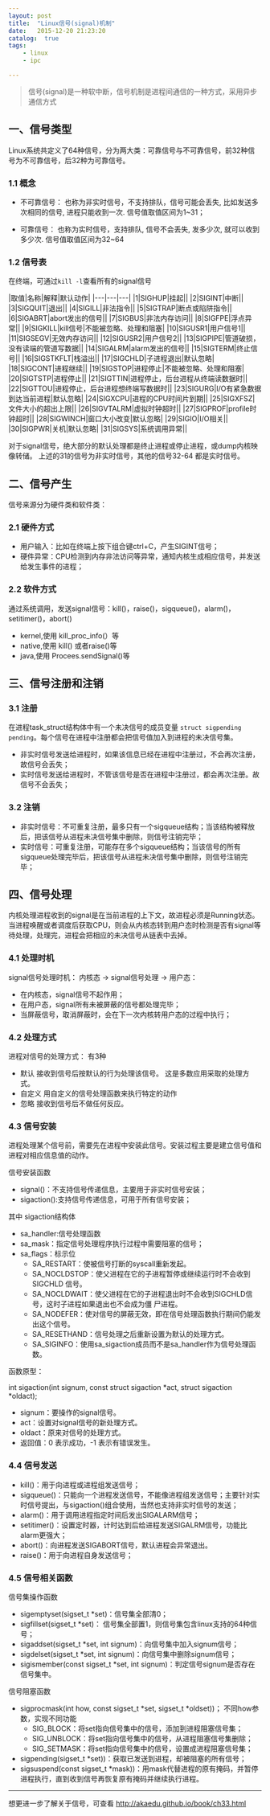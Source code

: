 ```yaml
---
layout: post
title:  "Linux信号(signal)机制"
date:   2015-12-20 21:23:20
catalog:  true
tags:
    - linux
    - ipc

---
```


> 信号(signal)是一种软中断，信号机制是进程间通信的一种方式，采用异步通信方式

## 一、信号类型

Linux系统共定义了64种信号，分为两大类：可靠信号与不可靠信号，前32种信号为不可靠信号，后32种为可靠信号。

### 1.1 概念

- 不可靠信号： 也称为非实时信号，不支持排队，信号可能会丢失, 比如发送多次相同的信号, 进程只能收到一次. 信号值取值区间为1~31；


- 可靠信号： 也称为实时信号，支持排队, 信号不会丢失, 发多少次, 就可以收到多少次. 信号值取值区间为32~64


### 1.2 信号表

在终端，可通过`kill -l`查看所有的signal信号

|取值|名称|解释|默认动作|
|---|---|---|
|1|SIGHUP|挂起||
|2|SIGINT|中断||
|3|SIGQUIT|退出||
|4|SIGILL|非法指令||
|5|SIGTRAP|断点或陷阱指令||
|6|SIGABRT|abort发出的信号||
|7|SIGBUS|非法内存访问||
|8|SIGFPE|浮点异常||
|9|SIGKILL|kill信号|不能被忽略、处理和阻塞|
|10|SIGUSR1|用户信号1||
|11|SIGSEGV|无效内存访问||
|12|SIGUSR2|用户信号2||
|13|SIGPIPE|管道破损，没有读端的管道写数据||
|14|SIGALRM|alarm发出的信号||
|15|SIGTERM|终止信号||
|16|SIGSTKFLT|栈溢出||
|17|SIGCHLD|子进程退出|默认忽略|
|18|SIGCONT|进程继续||
|19|SIGSTOP|进程停止|不能被忽略、处理和阻塞|
|20|SIGTSTP|进程停止||
|21|SIGTTIN|进程停止，后台进程从终端读数据时||
|22|SIGTTOU|进程停止，后台进程想终端写数据时||
|23|SIGURG|I/O有紧急数据到达当前进程|默认忽略|
|24|SIGXCPU|进程的CPU时间片到期||
|25|SIGXFSZ|文件大小的超出上限||
|26|SIGVTALRM|虚拟时钟超时||
|27|SIGPROF|profile时钟超时||
|28|SIGWINCH|窗口大小改变|默认忽略|
|29|SIGIO|I/O相关||
|30|SIGPWR|关机|默认忽略|
|31|SIGSYS|系统调用异常||



对于signal信号，绝大部分的默认处理都是终止进程或停止进程，或dump内核映像转储。
上述的31的信号为非实时信号，其他的信号32-64 都是实时信号。

## 二、信号产生

信号来源分为硬件类和软件类：

### 2.1 硬件方式
- 用户输入：比如在终端上按下组合键ctrl+C，产生SIGINT信号；
- 硬件异常：CPU检测到内存非法访问等异常，通知内核生成相应信号，并发送给发生事件的进程；

### 2.2 软件方式
通过系统调用，发送signal信号：kill()，raise()，sigqueue()，alarm()，setitimer()，abort()

- kernel,使用 kill_proc_info(）等
- native,使用 kill() 或者raise()等
- java,使用 Procees.sendSignal()等


## 三、信号注册和注销

### 3.1 注册
在进程task_struct结构体中有一个未决信号的成员变量 `struct sigpending pending`。每个信号在进程中注册都会把信号值加入到进程的未决信号集。

- 非实时信号发送给进程时，如果该信息已经在进程中注册过，不会再次注册，故信号会丢失；
- 实时信号发送给进程时，不管该信号是否在进程中注册过，都会再次注册。故信号不会丢失；

### 3.2 注销

- 非实时信号：不可重复注册，最多只有一个sigqueue结构；当该结构被释放后，把该信号从进程未决信号集中删除，则信号注销完毕；
- 实时信号：可重复注册，可能存在多个sigqueue结构；当该信号的所有sigqueue处理完毕后，把该信号从进程未决信号集中删除，则信号注销完毕；

## 四、信号处理

内核处理进程收到的signal是在当前进程的上下文，故进程必须是Running状态。当进程唤醒或者调度后获取CPU，则会从内核态转到用户态时检测是否有signal等待处理，处理完，进程会把相应的未决信号从链表中去掉。

### 4.1 处理时机
signal信号处理时机： 内核态 -> signal信号处理 -> 用户态：

- 在内核态，signal信号不起作用；
- 在用户态，signal所有未被屏蔽的信号都处理完毕；
- 当屏蔽信号，取消屏蔽时，会在下一次内核转用户态的过程中执行；


### 4.2 处理方式

进程对信号的处理方式： 有3种

- 默认  接收到信号后按默认的行为处理该信号。 这是多数应用采取的处理方式。
- 自定义  用自定义的信号处理函数来执行特定的动作
- 忽略  接收到信号后不做任何反应。


### 4.3 信号安装

进程处理某个信号前，需要先在进程中安装此信号。安装过程主要是建立信号值和进程对相应信息值的动作。

信号安装函数

- signal()：不支持信号传递信息，主要用于非实时信号安装；
- sigaction():支持信号传递信息，可用于所有信号安装；


其中 sigaction结构体

- sa_handler:信号处理函数
- sa_mask：指定信号处理程序执行过程中需要阻塞的信号；
- sa_flags：标示位
    - SA_RESTART：使被信号打断的syscall重新发起。
    - SA_NOCLDSTOP：使父进程在它的子进程暂停或继续运行时不会收到 SIGCHLD 信号。
    - SA_NOCLDWAIT：使父进程在它的子进程退出时不会收到SIGCHLD信号，这时子进程如果退出也不会成为僵
尸进程。
    - SA_NODEFER：使对信号的屏蔽无效，即在信号处理函数执行期间仍能发出这个信号。
    - SA_RESETHAND：信号处理之后重新设置为默认的处理方式。
    - SA_SIGINFO：使用sa_sigaction成员而不是sa_handler作为信号处理函数。

函数原型：

 int sigaction(int signum, const struct sigaction *act, struct sigaction *oldact);

- signum：要操作的signal信号。
- act：设置对signal信号的新处理方式。
- oldact：原来对信号的处理方式。
- 返回值：0 表示成功，-1 表示有错误发生。


### 4.4 信号发送

- kill()：用于向进程或进程组发送信号；
- sigqueue()：只能向一个进程发送信号，不能像进程组发送信号；主要针对实时信号提出，与sigaction()组合使用，当然也支持非实时信号的发送；
- alarm()：用于调用进程指定时间后发出SIGALARM信号；
- setitimer()：设置定时器，计时达到后给进程发送SIGALRM信号，功能比alarm更强大；
- abort()：向进程发送SIGABORT信号，默认进程会异常退出。
- raise()：用于向进程自身发送信号；

### 4.5 信号相关函数

信号集操作函数

- sigemptyset(sigset_t *set)：信号集全部清0；
- sigfillset(sigset_t *set)： 信号集全部置1，则信号集包含linux支持的64种信号；
- sigaddset(sigset_t *set, int signum)：向信号集中加入signum信号；
- sigdelset(sigset_t *set, int signum)：向信号集中删除signum信号；
- sigismember(const sigset_t *set, int signum)：判定信号signum是否存在信号集中。

信号阻塞函数

- sigprocmask(int  how,  const  sigset_t *set, sigset_t *oldset))； 不同how参数，实现不同功能
    - SIG_BLOCK：将set指向信号集中的信号，添加到进程阻塞信号集；
    - SIG_UNBLOCK：将set指向信号集中的信号，从进程阻塞信号集删除；
    - SIG_SETMASK：将set指向信号集中的信号，设置成进程阻塞信号集；
- sigpending(sigset_t *set))：获取已发送到进程，却被阻塞的所有信号；
- sigsuspend(const sigset_t *mask))：用mask代替进程的原有掩码，并暂停进程执行，直到收到信号再恢复原有掩码并继续执行进程。

----------

想更进一步了解关于信号，可查看 <http://akaedu.github.io/book/ch33.html>
